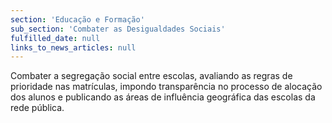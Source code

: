 ```yaml
---
section: 'Educação e Formação'
sub_section: 'Combater as Desigualdades Sociais'
fulfilled_date: null
links_to_news_articles: null
---
```


Combater a segregação social entre escolas, avaliando as regras de prioridade nas matrículas, impondo transparência no processo de alocação dos alunos e publicando as áreas de influência geográfica das escolas da rede pública.